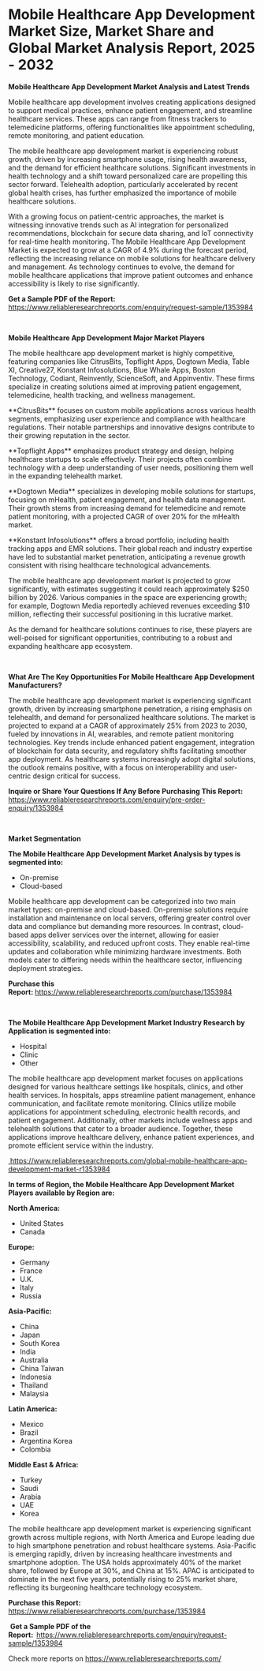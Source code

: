 <p><h1>Mobile Healthcare App Development Market Size, Market Share and Global Market Analysis Report, 2025 - 2032</h1></p><p><strong>Mobile Healthcare App Development Market Analysis and Latest Trends</strong></p>
<p><p>Mobile healthcare app development involves creating applications designed to support medical practices, enhance patient engagement, and streamline healthcare services. These apps can range from fitness trackers to telemedicine platforms, offering functionalities like appointment scheduling, remote monitoring, and patient education. </p><p>The mobile healthcare app development market is experiencing robust growth, driven by increasing smartphone usage, rising health awareness, and the demand for efficient healthcare solutions. Significant investments in health technology and a shift toward personalized care are propelling this sector forward. Telehealth adoption, particularly accelerated by recent global health crises, has further emphasized the importance of mobile healthcare solutions. </p><p>With a growing focus on patient-centric approaches, the market is witnessing innovative trends such as AI integration for personalized recommendations, blockchain for secure data sharing, and IoT connectivity for real-time health monitoring. The Mobile Healthcare App Development Market is expected to grow at a CAGR of 4.9% during the forecast period, reflecting the increasing reliance on mobile solutions for healthcare delivery and management. As technology continues to evolve, the demand for mobile healthcare applications that improve patient outcomes and enhance accessibility is likely to rise significantly.</p></p>
<p><strong>Get a Sample PDF of the Report:&nbsp;</strong> <a href="https://www.reliableresearchreports.com/enquiry/request-sample/1353984?utm_campaign=2984&utm_medium=2&utm_source=Github&utm_content=ia&utm_term=11032025&utm_id=mobile-healthcare-app-development">https://www.reliableresearchreports.com/enquiry/request-sample/1353984</a></p>
<p>&nbsp;</p>
<p><strong>Mobile Healthcare App Development Major Market Players</strong></p>
<p><p>The mobile healthcare app development market is highly competitive, featuring companies like CitrusBits, Topflight Apps, Dogtown Media, Table XI, Creative27, Konstant Infosolutions, Blue Whale Apps, Boston Technology, Codiant, Reinvently, ScienceSoft, and Appinventiv. These firms specialize in creating solutions aimed at improving patient engagement, telemedicine, health tracking, and wellness management.</p><p>**CitrusBits** focuses on custom mobile applications across various health segments, emphasizing user experience and compliance with healthcare regulations. Their notable partnerships and innovative designs contribute to their growing reputation in the sector.</p><p>**Topflight Apps** emphasizes product strategy and design, helping healthcare startups to scale effectively. Their projects often combine technology with a deep understanding of user needs, positioning them well in the expanding telehealth market.</p><p>**Dogtown Media** specializes in developing mobile solutions for startups, focusing on mHealth, patient engagement, and health data management. Their growth stems from increasing demand for telemedicine and remote patient monitoring, with a projected CAGR of over 20% for the mHealth market.</p><p>**Konstant Infosolutions** offers a broad portfolio, including health tracking apps and EMR solutions. Their global reach and industry expertise have led to substantial market penetration, anticipating a revenue growth consistent with rising healthcare technological advancements.</p><p>The mobile healthcare app development market is projected to grow significantly, with estimates suggesting it could reach approximately $250 billion by 2026. Various companies in the space are experiencing growth; for example, Dogtown Media reportedly achieved revenues exceeding $10 million, reflecting their successful positioning in this lucrative market.</p><p>As the demand for healthcare solutions continues to rise, these players are well-poised for significant opportunities, contributing to a robust and expanding healthcare app ecosystem.</p></p>
<p>&nbsp;</p>
<p><strong>What Are The Key Opportunities For Mobile Healthcare App Development Manufacturers?</strong></p>
<p><p>The mobile healthcare app development market is experiencing significant growth, driven by increasing smartphone penetration, a rising emphasis on telehealth, and demand for personalized healthcare solutions. The market is projected to expand at a CAGR of approximately 25% from 2023 to 2030, fueled by innovations in AI, wearables, and remote patient monitoring technologies. Key trends include enhanced patient engagement, integration of blockchain for data security, and regulatory shifts facilitating smoother app deployment. As healthcare systems increasingly adopt digital solutions, the outlook remains positive, with a focus on interoperability and user-centric design critical for success.</p></p>
<p><strong>Inquire or Share Your Questions If Any Before Purchasing This Report:</strong> <a href="https://www.reliableresearchreports.com/enquiry/pre-order-enquiry/1353984?utm_campaign=2984&utm_medium=2&utm_source=Github&utm_content=ia&utm_term=11032025&utm_id=mobile-healthcare-app-development">https://www.reliableresearchreports.com/enquiry/pre-order-enquiry/1353984</a></p>
<p>&nbsp;</p>
<p><strong>Market Segmentation</strong></p>
<p><strong>The Mobile Healthcare App Development Market Analysis by types is segmented into:</strong></p>
<p><ul><li>On-premise</li><li>Cloud-based</li></ul></p>
<p><p>Mobile healthcare app development can be categorized into two main market types: on-premise and cloud-based. On-premise solutions require installation and maintenance on local servers, offering greater control over data and compliance but demanding more resources. In contrast, cloud-based apps deliver services over the internet, allowing for easier accessibility, scalability, and reduced upfront costs. They enable real-time updates and collaboration while minimizing hardware investments. Both models cater to differing needs within the healthcare sector, influencing deployment strategies.</p></p>
<p><strong>Purchase this Report:&nbsp;</strong><a href="https://www.reliableresearchreports.com/purchase/1353984?utm_campaign=2984&utm_medium=2&utm_source=Github&utm_content=ia&utm_term=11032025&utm_id=mobile-healthcare-app-development">https://www.reliableresearchreports.com/purchase/1353984</a></p>
<p>&nbsp;</p>
<p><strong>The Mobile Healthcare App Development Market Industry Research by Application is segmented into:</strong></p>
<p><ul><li>Hospital</li><li>Clinic</li><li>Other</li></ul></p>
<p><p>The mobile healthcare app development market focuses on applications designed for various healthcare settings like hospitals, clinics, and other health services. In hospitals, apps streamline patient management, enhance communication, and facilitate remote monitoring. Clinics utilize mobile applications for appointment scheduling, electronic health records, and patient engagement. Additionally, other markets include wellness apps and telehealth solutions that cater to a broader audience. Together, these applications improve healthcare delivery, enhance patient experiences, and promote efficient service within the industry.</p></p>
<p><a href="https://www.reliableresearchreports.com/global-mobile-healthcare-app-development-market-r1353984?utm_campaign=2984&utm_medium=2&utm_source=Github&utm_content=ia&utm_term=11032025&utm_id=mobile-healthcare-app-development">&nbsp;https://www.reliableresearchreports.com/global-mobile-healthcare-app-development-market-r1353984</a></p>
<p><strong>In terms of Region, the Mobile Healthcare App Development Market Players available by Region are:</strong></p>
<p>
    <p> <strong> North America: </strong>
        <ul>
            <li>United States</li>
            <li>Canada</li>
        </ul>
        </p> 
    <p> <strong> Europe: </strong>
        <ul>
            <li>Germany</li>
            <li>France</li>
            <li>U.K.</li>
            <li>Italy</li>
            <li>Russia</li>
        </ul>
        </p> 
    <p> <strong> Asia-Pacific: </strong>
        <ul>
            <li>China</li>
            <li>Japan</li>
            <li>South Korea</li>
            <li>India</li>
            <li>Australia</li>
            <li>China Taiwan</li>
            <li>Indonesia</li>
            <li>Thailand</li>
            <li>Malaysia</li>
        </ul>
        </p> 
    <p> <strong> Latin America: </strong>
        <ul>
            <li>Mexico</li>
            <li>Brazil</li>
            <li>Argentina Korea</li>
            <li>Colombia</li>
        </ul>
        </p> 
    <p> <strong> Middle East & Africa: </strong>
        <ul>
            <li>Turkey</li>
            <li>Saudi</li>
            <li>Arabia</li>
            <li>UAE</li>
            <li>Korea</li>
        </ul>
    </p>
    </p>
<p><p>The mobile healthcare app development market is experiencing significant growth across multiple regions, with North America and Europe leading due to high smartphone penetration and robust healthcare systems. Asia-Pacific is emerging rapidly, driven by increasing healthcare investments and smartphone adoption. The USA holds approximately 40% of the market share, followed by Europe at 30%, and China at 15%. APAC is anticipated to dominate in the next five years, potentially rising to 25% market share, reflecting its burgeoning healthcare technology ecosystem.</p></p>
<p><strong>Purchase this Report: </strong><a href="https://www.reliableresearchreports.com/purchase/1353984?utm_campaign=2984&utm_medium=2&utm_source=Github&utm_content=ia&utm_term=11032025&utm_id=mobile-healthcare-app-development">https://www.reliableresearchreports.com/purchase/1353984</a></p>
<p>&nbsp;<strong>Get a Sample PDF of the Report:&nbsp;&nbsp;</strong><a href="https://www.reliableresearchreports.com/enquiry/request-sample/1353984?utm_campaign=2984&utm_medium=2&utm_source=Github&utm_content=ia&utm_term=11032025&utm_id=mobile-healthcare-app-development">https://www.reliableresearchreports.com/enquiry/request-sample/1353984</a></p>
<p><strong></strong></p>
<p>Check more reports on <a href="https://www.reliableresearchreports.com/?utm_campaign=2984&utm_medium=2&utm_source=Github&utm_content=ia&utm_term=11032025&utm_id=mobile-healthcare-app-development">https://www.reliableresearchreports.com/</a></p>